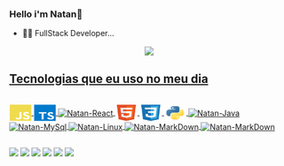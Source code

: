 ### Hello i'm Natan👋



-  &#128104;&#8205;&#128187; FullStack Developer...




<div align="center">
  <a href="https://github.com/NatanMoura085">
  <img align="center"  src="https://github-readme-stats.vercel.app/api?username=NatanMoura085&show_icons=true&theme=dark&include_all_commits=true&count_private=true"/>
</div>
  

  ## Tecnologias que eu uso no meu dia
  <div style="display: inline_block"><br>
  <img align="center" alt="Natan-Js" height="30" width="40" src="https://raw.githubusercontent.com/devicons/devicon/master/icons/javascript/javascript-plain.svg">
  <img align="center" alt="Natan-Ts" height="30" width="40" src="https://raw.githubusercontent.com/devicons/devicon/master/icons/typescript/typescript-plain.svg">
  <img align="center" alt="Natan-React" height="30" width="40" src="https://cdn.jsdelivr.net/gh/devicons/devicon/icons/react/react-original-wordmark.svg">
  <img align="center" alt="Natan-HTML" height="30" width="40" src="https://raw.githubusercontent.com/devicons/devicon/master/icons/html5/html5-original.svg">
  <img align="center" alt="Natan-CSS" height="30" width="40" src="https://raw.githubusercontent.com/devicons/devicon/master/icons/css3/css3-original.svg">
  <img align="center" alt="Natan-Python" height="30" width="40" src="https://raw.githubusercontent.com/devicons/devicon/master/icons/python/python-original.svg">
  <img align="center" alt="Natan-Java" height="30" width="40" src="https://user-images.githubusercontent.com/99056912/152837219-177a53ff-a314-4249-9727-957960c6ad74.svg">
    <img align="center" alt="Natan-MySql" height="30" width="40" src="https://cdn.jsdelivr.net/gh/devicons/devicon/icons/mysql/mysql-original-wordmark.svg">
     <img align="center" alt="Natan-Linux" height="30" width="40" src="https://cdn.jsdelivr.net/gh/devicons/devicon/icons/linux/linux-original.svg">
    <img align="center" alt="Natan-MarkDown" height="30" width="40" src="https://cdn.jsdelivr.net/gh/devicons/devicon/icons/markdown/markdown-original.svg">
    <img align="center" alt="Natan-MarkDown" height="30" width="40" src="https://cdn.jsdelivr.net/gh/devicons/devicon/icons/spring/spring-original-wordmark.svg">
    
    
</div>  
  
  ##
<div> 
  <a href="https://www.youtube.com/channel/UC_-uuuZbY0AAt9CViNzvc-Q" target="_blank"><img src="https://img.shields.io/badge/YouTube-FF0000?style=for-the-badge&logo=youtube&logoColor=white" target="_blank"></a>
  <a href="https://instagram.com/rafaballerini" target="_blank"><img src="https://img.shields.io/badge/-Instagram-%23E4405F?style=for-the-badge&logo=instagram&logoColor=white" target="_blank"></a>
 	<a href="https://www.twitch.tv/rafaballerinii" target="_blank"><img src="https://img.shields.io/badge/Twitch-9146FF?style=for-the-badge&logo=twitch&logoColor=white" target="_blank"></a>
 <a href="https://discord.gg/wagxzStdcR" target="_blank"><img src="https://img.shields.io/badge/Discord-7289DA?style=for-the-badge&logo=discord&logoColor=white" target="_blank"></a> 
  <a href = "mailto:contatomouranatan933@gmail.com"><img src="https://img.shields.io/badge/-Gmail-%23333?style=for-the-badge&logo=gmail&logoColor=white" target="_blank"></a>
  <a href="https://www.linkedin.com/in/rafaella-ballerini-45875016a" target="_blank"><img src="https://img.shields.io/badge/-LinkedIn-%230077B5?style=for-the-badge&logo=linkedin&logoColor=white" target="_blank"></a> 
 
  
 
</div>
  
  
